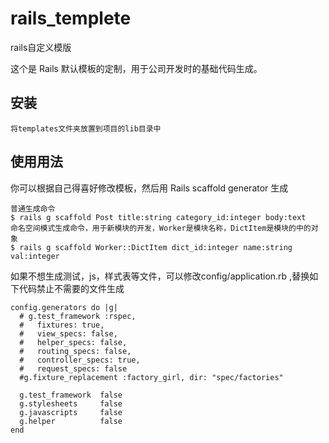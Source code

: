 # rails_templete
rails自定义模版



这个是 Rails 默认模板的定制，用于公司开发时的基础代码生成。 


## 安装

    将templates文件夹放置到项目的lib目录中
    
## 使用用法

你可以根据自己得喜好修改模板，然后用 Rails scaffold generator 生成


    普通生成命令    
    $ rails g scaffold Post title:string category_id:integer body:text
    命名空间模式生成命令，用于新模块的开发，Worker是模块名称，DictItem是模块的中的对象
    $ rails g scaffold Worker::DictItem dict_id:integer name:string val:integer 

如果不想生成测试，js，样式表等文件，可以修改config/application.rb ,替换如下代码禁止不需要的文件生成


    config.generators do |g|
      # g.test_framework :rspec,
      #   fixtures: true,
      #   view_specs: false,
      #   helper_specs: false,
      #   routing_specs: false,
      #   controller_specs: true,
      #   request_specs: false
      #g.fixture_replacement :factory_girl, dir: "spec/factories"

      g.test_framework  false
      g.stylesheets     false
      g.javascripts     false
      g.helper          false
    end
